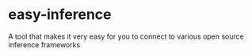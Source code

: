 # easy-inference
A tool that makes it very easy for you to connect to various open source inference frameworks
